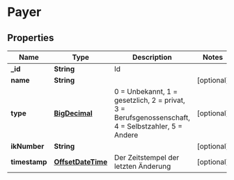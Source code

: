 # Payer

## Properties
Name | Type | Description | Notes
------------ | ------------- | ------------- | -------------
**_id** | **String** | Id | 
**name** | **String** |  |  [optional]
**type** | [**BigDecimal**](BigDecimal.md) | 0 &#x3D; Unbekannt, 1 &#x3D; gesetzlich, 2 &#x3D; privat, 3 &#x3D; Berufsgenossenschaft, 4 &#x3D; Selbstzahler, 5 &#x3D; Andere |  [optional]
**ikNumber** | **String** |  |  [optional]
**timestamp** | [**OffsetDateTime**](OffsetDateTime.md) | Der Zeitstempel der letzten Änderung |  [optional]

